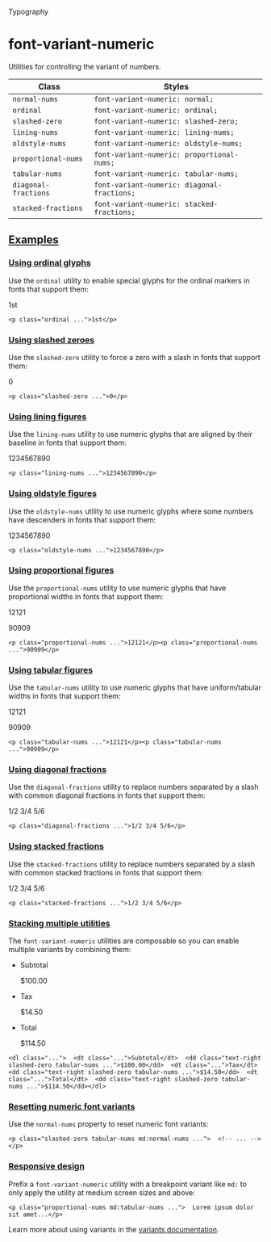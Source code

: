 <!--$-->

<!--/$-->

Typography

# font-variant-numeric

Utilities for controlling the variant of numbers.

| Class                | Styles                                      |
| -------------------- | ------------------------------------------- |
| `normal-nums`        | `font-variant-numeric: normal;`             |
| `ordinal`            | `font-variant-numeric: ordinal;`            |
| `slashed-zero`       | `font-variant-numeric: slashed-zero;`       |
| `lining-nums`        | `font-variant-numeric: lining-nums;`        |
| `oldstyle-nums`      | `font-variant-numeric: oldstyle-nums;`      |
| `proportional-nums`  | `font-variant-numeric: proportional-nums;`  |
| `tabular-nums`       | `font-variant-numeric: tabular-nums;`       |
| `diagonal-fractions` | `font-variant-numeric: diagonal-fractions;` |
| `stacked-fractions`  | `font-variant-numeric: stacked-fractions;`  |

## [Examples](#examples)

### [Using ordinal glyphs](#using-ordinal-glyphs)

Use the `ordinal` utility to enable special glyphs for the ordinal markers in fonts that support them:

1st

```
<p class="ordinal ...">1st</p>
```

### [Using slashed zeroes](#using-slashed-zeroes)

Use the `slashed-zero` utility to force a zero with a slash in fonts that support them:

0

```
<p class="slashed-zero ...">0</p>
```

### [Using lining figures](#using-lining-figures)

Use the `lining-nums` utility to use numeric glyphs that are aligned by their baseline in fonts that support them:

1234567890

```
<p class="lining-nums ...">1234567890</p>
```

### [Using oldstyle figures](#using-oldstyle-figures)

Use the `oldstyle-nums` utility to use numeric glyphs where some numbers have descenders in fonts that support them:

1234567890

```
<p class="oldstyle-nums ...">1234567890</p>
```

### [Using proportional figures](#using-proportional-figures)

Use the `proportional-nums` utility to use numeric glyphs that have proportional widths in fonts that support them:

12121

90909

```
<p class="proportional-nums ...">12121</p><p class="proportional-nums ...">90909</p>
```

### [Using tabular figures](#using-tabular-figures)

Use the `tabular-nums` utility to use numeric glyphs that have uniform/tabular widths in fonts that support them:

12121

90909

```
<p class="tabular-nums ...">12121</p><p class="tabular-nums ...">90909</p>
```

### [Using diagonal fractions](#using-diagonal-fractions)

Use the `diagonal-fractions` utility to replace numbers separated by a slash with common diagonal fractions in fonts that support them:

1/2 3/4 5/6

```
<p class="diagonal-fractions ...">1/2 3/4 5/6</p>
```

### [Using stacked fractions](#using-stacked-fractions)

Use the `stacked-fractions` utility to replace numbers separated by a slash with common stacked fractions in fonts that support them:

1/2 3/4 5/6

```
<p class="stacked-fractions ...">1/2 3/4 5/6</p>
```

### [Stacking multiple utilities](#stacking-multiple-utilities)

The `font-variant-numeric` utilities are composable so you can enable multiple variants by combining them:

- Subtotal

  $100.00

- Tax

  $14.50

- Total

  $114.50

```
<dl class="...">  <dt class="...">Subtotal</dt>  <dd class="text-right slashed-zero tabular-nums ...">$100.00</dd>  <dt class="...">Tax</dt>  <dd class="text-right slashed-zero tabular-nums ...">$14.50</dd>  <dt class="...">Total</dt>  <dd class="text-right slashed-zero tabular-nums ...">$114.50</dd></dl>
```

### [Resetting numeric font variants](#resetting-numeric-font-variants)

Use the `normal-nums` property to reset numeric font variants:

```
<p class="slashed-zero tabular-nums md:normal-nums ...">  <!-- ... --></p>
```

### [Responsive design](#responsive-design)

Prefix <!-- -->a<!-- --> `font-variant-numeric` utility<!-- --> <!-- -->with a breakpoint variant like `md:` to only apply the utility at <!-- -->medium<!-- --> <!-- -->screen sizes and above:

```
<p class="proportional-nums md:tabular-nums ...">  Lorem ipsum dolor sit amet...</p>
```

Learn more about using variants in the [variants documentation](/docs/hover-focus-and-other-states).

<!--$-->

<!--/$-->
